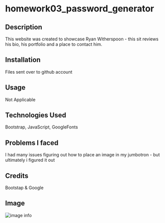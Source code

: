 # homework03_password_generator


## Description
This website was created to showcase Ryan Witherspoon - this sit reviews his bio, his portfolio and a place to contact him.

## Installation
Files sent over to github account 

## Usage
Not Applicable 

## Technologies Used

Bootstrap, JavaScript, GoogleFonts

## Problems I faced

I had many issues figuring out how to place an image in my jumbotron - but ultimately i figured it out

## Credits

Bootstap & Google

## Image
![image info](./assets/images/homework02_screengrab.png)

<!-- ## Links
[link to GitHub!](https://github.com/ryanwit/homework02_responsiveness_portfolio)

[link to Webpage!](https://ryanwit.github.io/homework02_responsiveness_portfolio/)


# License